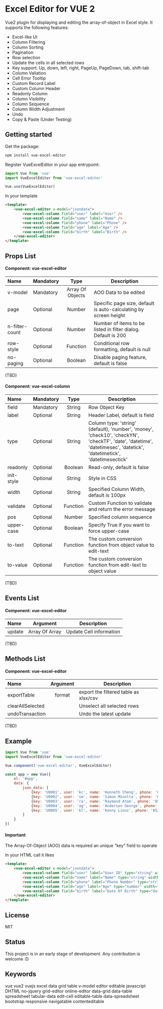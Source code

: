 # Excel Editor for VUE 2

Vue2 plugin for displaying and editing the array-of-object in Excel style. It supports the following features:

- Excel-like UI
- Column Filtering
- Column Sorting
- Pagination
- Row selection
- Update the cells in all selected rows
- Key support: Up, down, left, right, PageUp, PageDown, tab, shift-tab
- Column Valiation
- Cell Error Tooltip
- Custom Record Label
- Custom Column Header
- Readonly Column
- Column Visibility
- Column Sequence
- Column Width Adjustment
- Undo
- Copy & Paste (Under Testing)

## Getting started

Get the package:
```bash
npm install vue-excel-editor
```

Register VueExcelEditor in your app entrypoint:
```js
import Vue from 'vue'
import VueExcelEditor from 'vue-excel-editor'

Vue.use(VueExcelEditor)
```

In your template
```html
<template>
    <vue-excel-editor v-model="jsondata">
        <vue-excel-column field="user" label="User" />
        <vue-excel-column field="name" label="Name" />
        <vue-excel-column field="phone" label="Phone" />
        <vue-excel-column field="age" label="Age" />
        <vue-excel-column field="birth" label="Birth" />
    </vue-excel-editor>
</template>

```

## Props List

#### Component: vue-excel-editor
| Name           | Mandatory | Type              | Description |
| :---           | :---      | :---:             | ---         |
| v-model        | Mandatory | Array Of Objects  | AOO Data to be edited | 
| page           | Optional  | Number            | Specific page size, default is auto-calculating by screen height |
| n-filter-count | Optional  | Number            | Number of items to be listed in filter dialog. Default is 200 |
| row-style      | Optional  | Function          | Conditional row formatting, default is null |
| no-paging      | Optional  | Boolean           | Disable paging feature, default is false |

(TBD)

#### Component: vue-excel-column
| Name         | Mandatory | Type     | Description |
| :---         | :---      | :---:    | ---         |
| field        | Mandatory | String   | Row Object Key |
| label        | Optional  | String   | Header Label, default is field |
| type         | Optional  | String   | Column type: 'string' (default), 'number', 'money', 'check10', 'checkYN', 'checkTF', 'date', 'datetime', 'datetimesec', 'datetick', 'datetimetick', 'datetimesectick' |
| readonly     | Optional  | Boolean  | Read-only, default is false |
| init-style   | Optional  | String   | Style in CSS |
| width        | Optional  | String   | Specified Column Width, default is 100px |
| validate     | Optional  | Function | Custom Function to validate and return the error message |
| pos          | Optional  | Number   | Specified column sequence |
| upper-case   | Optional  | Boolean  | Specify True if you want to force upper-case |
| to-text      | Optional  | Function | The custom conversion function from object value to edit-text |
| to-value     | Optional  | Function | The custom conversion function from edit-text to object value |

(TBD)

## Events List

#### Component: vue-excel-editor
| Name             | Argument          | Description |
| :---             | :---:             | ---         |
| update           | Array Of Array    | Update Cell information |

(TBD)

## Methods List

#### Component: vue-excel-editor
| Name             | Argument  | Description |
| :---             | :---:     | ---         |
| exportTable      | format    | export the filtered table as xlsx/csv |
| clearAllSelected |           | Unselect all selected rows |
| undoTransaction  |           | Undo the latest update |

(TBD)

## Example

```js
import Vue from 'vue'
import VueExcelEditor from 'vue-excel-editor'

Vue.component('vue-excel-editor', VueExcelEditor)

const app = new Vue({
    el: '#app',
    data: {
        json_data: [
            {key: 'U0001', user: 'kc', name: 'Kenneth Cheng', phone: '852-1234-5678', age: 25, birth: '1997-07-01'},
            {key: 'U0002', user: 'sm', name: 'Simon Minolta', phone: '852-1234-5682', age: 20, birth: '1999-11-12'},
            {key: 'U0003', user: 'ra', name: 'Raymond Atom', phone: '852-1234-5683', age: 18, birth: '2000-06-11'},
            {key: 'U0004', user: 'ag', name: 'Anderson George', phone: '852-1234-5684', age: 22, birth: '2002-08-01'},
            {key: 'U0005', user: 'kl', name: 'Kenny Linus', phone: '852-1234-5685', age: 29, birth: '1990-09-01'}
        ]
    }
})
```

#### Important
The Array-Of-Object (AOO) data is required an unique "key" field to operate

In your HTML call it likes

```html
<template>
    <vue-excel-editor v-model="jsondata">
        <vue-excel-column field="user" label="User ID" type="string" width="80px" readonly />
        <vue-excel-column field="name" label="Name" type="string" width="150px" />
        <vue-excel-column field="phone" label="Phone Number" type="string" width="130px" :validate="validPhoneNum" />
        <vue-excel-column field="age" label="Age" type="number" width="70px" />
        <vue-excel-column field="birth" label="Date Of Birth" type="date" width="80px" />
    </vue-excel-editor>
</template>
```

## License
MIT

## Status
This project is in an early stage of development. Any contribution is welcome :D

## Keywords
vue vue2 vuejs excel data grid table v-model editor editable javascript DHTML no-jquery grid-editor online-editor data-grid data-table spreadsheet tabular-data edit-cell editable-table data-spreadsheet bootstrap responsive navigatable contenteditable
